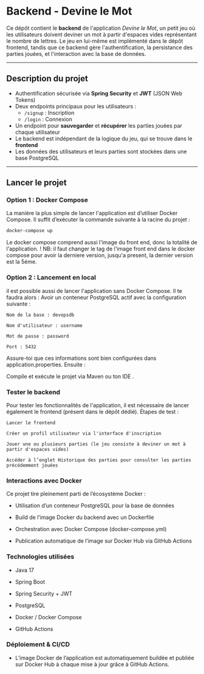 #  Backend - Devine le Mot

Ce dépôt contient le **backend** de l'application _Devine le Mot_, un petit jeu où les utilisateurs doivent deviner un mot à partir d'espaces vides représentant le nombre de lettres. Le jeu en lui-même est implémenté dans le dépôt frontend, tandis que ce backend gère l'authentification, la persistance des parties jouées, et l'interaction avec la base de données.

---

##  Description du projet

- Authentification sécurisée via **Spring Security** et **JWT** (JSON Web Tokens)
- Deux endpoints principaux pour les utilisateurs :
    - `/signup` : Inscription
    - `/login` : Connexion
- Un endpoint pour **sauvegarder** et **récupérer** les parties jouées par chaque utilisateur
- Le backend est indépendant de la logique du jeu, qui se trouve dans le **frontend**
- Les données des utilisateurs et leurs parties sont stockées dans une base PostgreSQL

---

##  Lancer le projet

###  Option 1 : Docker Compose

La manière la plus simple de lancer l'application est d’utiliser Docker Compose. Il suffit d’exécuter la commande suivante à la racine du projet :

```bash
docker-compose up
```
Le docker compose comprend aussi l'image du front end, donc la totalité de l'application.
! NB: il faut changer le tag de l'image front end dans le docker compose pour avoir la derniere version, jusqu'a present, la dernier version est la 5éme.

### Option 2 : Lancement en local

il est possible aussi de lancer l'application sans Docker Compose. Il te faudra alors :
 Avoir un conteneur PostgreSQL actif avec la configuration suivante :

    Nom de la base : devopsdb

    Nom d'utilisateur : username

    Mot de passe : password

    Port : 5432

Assure-toi que ces informations sont bien configurées dans application.properties.
 Ensuite :

Compile et exécute le projet via Maven ou ton IDE .

### Tester le backend

Pour tester les fonctionnalités de l'application, il est nécessaire de lancer également le frontend (présent dans le dépôt dédié).
Étapes de test :

    Lancer le frontend

    Créer un profil utilisateur via l'interface d'inscription

    Jouer une ou plusieurs parties (le jeu consiste à deviner un mot à partir d'espaces vides)

    Accéder à l’onglet Historique des parties pour consulter les parties précédemment jouées

### Interactions avec Docker

Ce projet tire pleinement parti de l’écosystème Docker :

- Utilisation d’un conteneur PostgreSQL pour la base de données

- Build de l’image Docker du backend avec un Dockerfile

- Orchestration avec Docker Compose (docker-compose.yml)
 
- Publication automatique de l’image sur Docker Hub via GitHub Actions

### Technologies utilisées

- Java 17

- Spring Boot

- Spring Security + JWT

- PostgreSQL

- Docker / Docker Compose

- GitHub Actions


### Déploiement & CI/CD
- L’image Docker de l’application est automatiquement buildée et publiée sur Docker Hub à chaque mise à jour grâce à GitHub Actions.
